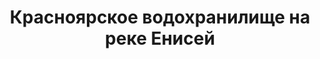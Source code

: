 ---
title: 'Красноярское водохранилище на реке Енисей'
location: 'Красноярское водохранилище на реке Енисей'
categories: [as-the-first-settlers]
tags: [all, 2016]
---